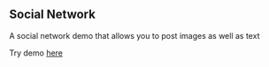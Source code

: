 ## Social Network

A social network demo that allows you to post images as well as text

Try demo [here](https://fabricio-rojas.github.io/contact-lister/)